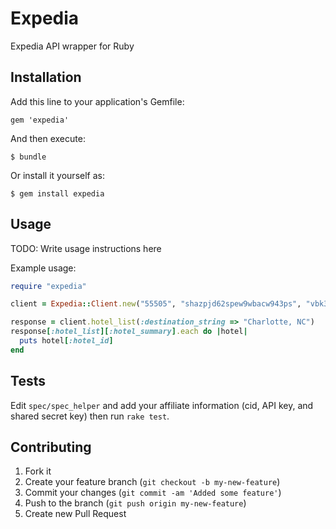 # Expedia

Expedia API wrapper for Ruby

## Installation

Add this line to your application's Gemfile:

    gem 'expedia'

And then execute:

    $ bundle

Or install it yourself as:

    $ gem install expedia

## Usage

TODO: Write usage instructions here

Example usage:
```ruby
require "expedia"

client = Expedia::Client.new("55505", "shazpjd62spew9wbacw943ps", "vbk3WMXU")

response = client.hotel_list(:destination_string => "Charlotte, NC")
response[:hotel_list][:hotel_summary].each do |hotel|
  puts hotel[:hotel_id]
end
```

## Tests

Edit `spec/spec_helper` and add your affiliate information (cid, API key,
and shared secret key) then run `rake test`.

## Contributing

1. Fork it
2. Create your feature branch (`git checkout -b my-new-feature`)
3. Commit your changes (`git commit -am 'Added some feature'`)
4. Push to the branch (`git push origin my-new-feature`)
5. Create new Pull Request
